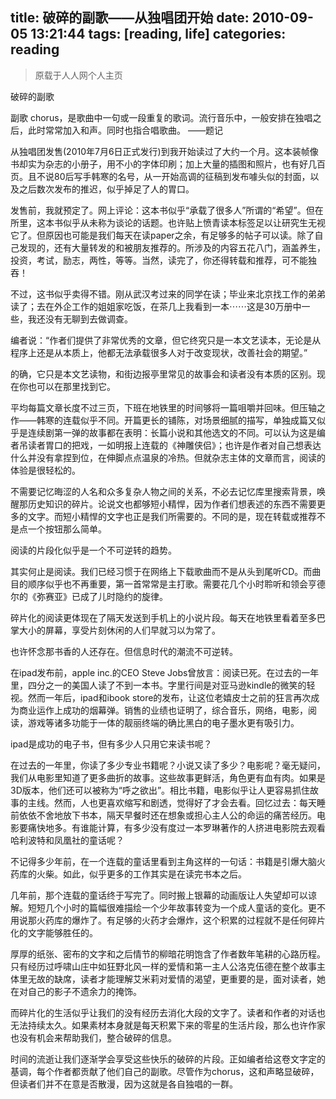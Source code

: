 title: 破碎的副歌——从独唱团开始
date: 2010-09-05 13:21:44
tags: [reading, life] 
categories: reading
---
> 原载于人人网个人主页

破碎的副歌
 
副歌 chorus，是歌曲中一句或一段重复的歌词。流行音乐中，一般安排在独唱之后，此时常常加入和声。同时也指合唱歌曲。
——题记

从独唱团发售(2010年7月6日正式发行)到我开始读过了大约一个月。这本装帧像书却实为杂志的小册子，用不小的字体印刷；加上大量的插图和照片，也有好几百页。且不说80后写手韩寒的名号，从一开始高调的征稿到发布噱头似的封面，以及之后数次发布的推迟，似乎掉足了人的胃口。

发售前，我就预定了。网上评论：这本书似乎“承载了很多人”所谓的“希望”。但在所里，这本书似乎从未称为谈论的话题。也许贴上愤青读本标签足以让研究生无视它了。但原因也可能是我们每天在读paper之余，有足够多的帖子可以读。除了自己发现的，还有大量转发的和被朋友推荐的。所涉及的内容五花八门，涵盖养生，投资，考试，励志，两性，等等。当然，读完了，你还得转载和推荐，可不能独吞！

不过，这书似乎卖得不错。刚从武汉考过来的同学在读；毕业来北京找工作的弟弟读了；去在外企工作的姐姐家吃饭，在茶几上我看到一本⋯⋯这是30万册中一些，我还没有无聊到去做调查。

编者说：“作者们提供了非常优秀的文章，但它终究只是一本文艺读本，无论是从程序上还是从本质上，他都无法承载很多人对于改变现状，改善社会的期望。”

的确，它只是本文艺读物，和街边报亭里常见的故事会和读者没有本质的区别。现在你也可以在那里找到它。

平均每篇文章长度不过三页，下班在地铁里的时间够将一篇咀嚼并回味。但压轴之作——韩寒的连载似乎不同。开篇更长的铺陈，对场景细腻的描写，单独成篇又似乎是连续剧第一弹的故事都在表明：长篇小说和其他选文的不同。可以认为这是编者吊读者胃口的把戏，一如明报上连载的《神雕侠侣》；也许是作者对自己想表达什么并没有拿捏到位，在伸脚点点温泉的冷热。但就杂志主体的文章而言，阅读的体验是很轻松的。

不需要记忆晦涩的人名和众多复杂人物之间的关系，不必去记忆库里搜索背景，唤醒那历史知识的碎片。论说文也都够短小精悍，因为作者们想表述的东西不需要更多的文字。而短小精悍的文字也正是我们所需要的。不同的是，现在转载或推荐不是点一个按钮那么简单。

阅读的片段化似乎是一个不可逆转的趋势。

其实何止是阅读。我们已经习惯于在网络上下载歌曲而不是从头到尾听CD。而曲目的顺序似乎也不再重要，第一首常常是主打歌。需要花几个小时聆听和领会亨德尔的《弥赛亚》已成了儿时隐约的旋律。

碎片化的阅读更体现在了隔天发送到手机上的小说片段。每天在地铁里看着至多巴掌大小的屏幕，享受片刻休闲的人们早就习以为常了。

也许怀念那书香的人还存在。但信息时代的潮流不可逆转。

在ipad发布前，apple inc.的CEO Steve Jobs曾放言：阅读已死。在过去的一年里，四分之一的美国人读了不到一本书。字里行间是对亚马逊kindle的微笑的轻视。然而一年后，ipad和ibook store的发布，让这位老嬉皮士之前的狂言再次成为商业运作上成功的烟幕弹。销售的业绩也证明了，综合音乐，网络，电影，阅读，游戏等诸多功能于一体的靓丽终端的确比黑白的电子墨水更有吸引力。

ipad是成功的电子书，但有多少人只用它来读书呢？

在过去的一年里，你读了多少专业书籍呢？小说又读了多少？电影呢？毫无疑问，我们从电影里知道了更多曲折的故事。这些故事更鲜活，角色更有血有肉。如果是3D版本，他们还可以被称为“呼之欲出”。相比书籍，电影似乎让人更容易抓住故事的主线。然而，人也更喜欢缩写和剧透，觉得好了才会去看。回忆过去：每天睡前依依不舍地放下书本，隔天早餐时还在想象或担心主人公的命运的痛苦经历。电影要痛快地多。有谁能计算，有多少没有度过一本罗琳著作的人挤进电影院去观看哈利波特和凤凰社的童话呢？

不记得多少年前，在一个连载的童话里看到主角这样的一句话：书籍是引爆大脑火药库的火柴。如此，似乎更多的工作其实是在读完书本之后。

几年前，那个连载的童话终于写完了。同时搬上银幕的动画版让人失望却可以谅解。短短几个小时的篇幅很难描绘一个少年故事转变为一个成人童话的变化。更不用说那火药库的爆炸了。有足够的火药才会爆炸，这个积累的过程就不是任何碎片化的文字能够胜任的。

厚厚的纸张、密布的文字和之后情节的柳暗花明饱含了作者数年笔耕的心路历程。只有经历过呼啸山庄中如狂野北风一样的爱情和第一主人公洛克伍德在整个故事主体里无故的缺席，读者才能理解艾米莉对爱情的渴望，更重要的是，面对读者，她在对自己的影子不遗余力的掩饰。

而碎片化的生活似乎让我们的没有经历去消化大段的文字了。读者和作者的对话也无法持续太久。如果素材本身就是每天积累下来的零星的生活片段，那么也许作家也没有机会来帮助我们，整合破碎的信息。

时间的流逝让我们逐渐学会享受这些快乐的破碎的片段。正如编者给这卷文字定的基调，每个作者都贡献了他们自己的副歌。尽管作为chorus，这和声略显破碎，但读者们并不在意是否散漫，因为这就是各自独唱的一群。